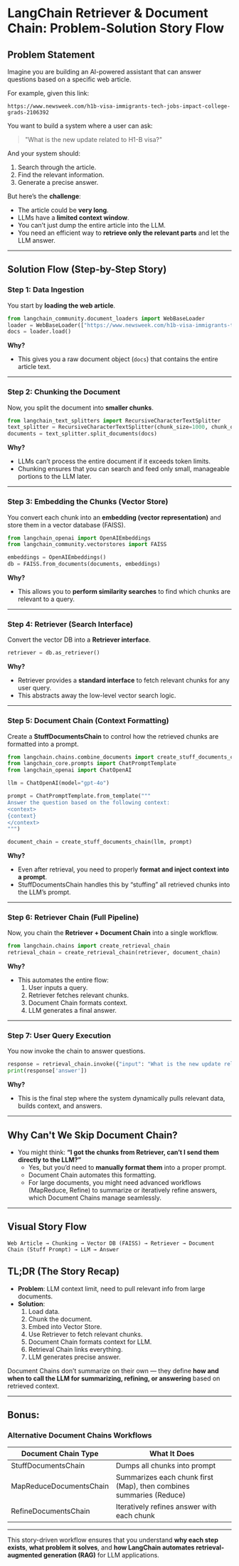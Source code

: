 # LangChain Retriever & Document Chain: Problem-Solution Story Flow

## Problem Statement

Imagine you are building an AI-powered assistant that can answer questions based on a specific web article.

For example, given this link:
```
https://www.newsweek.com/h1b-visa-immigrants-tech-jobs-impact-college-grads-2106392
```
You want to build a system where a user can ask:
> "What is the new update related to H1-B visa?"

And your system should:
1. Search through the article.
2. Find the relevant information.
3. Generate a precise answer.

But here’s the **challenge**:
- The article could be **very long**.
- LLMs have a **limited context window**.
- You can’t just dump the entire article into the LLM.
- You need an efficient way to **retrieve only the relevant parts** and let the LLM answer.

---

## Solution Flow (Step-by-Step Story)

### Step 1: **Data Ingestion**
You start by **loading the web article**.
```python
from langchain_community.document_loaders import WebBaseLoader
loader = WebBaseLoader(["https://www.newsweek.com/h1b-visa-immigrants-tech-jobs-impact-college-grads-2106392"])
docs = loader.load()
```
**Why?**
- This gives you a raw document object (`docs`) that contains the entire article text.

---

### Step 2: **Chunking the Document**
Now, you split the document into **smaller chunks**.
```python
from langchain_text_splitters import RecursiveCharacterTextSplitter
text_splitter = RecursiveCharacterTextSplitter(chunk_size=1000, chunk_overlap=200)
documents = text_splitter.split_documents(docs)
```
**Why?**
- LLMs can’t process the entire document if it exceeds token limits.
- Chunking ensures that you can search and feed only small, manageable portions to the LLM later.

---

### Step 3: **Embedding the Chunks (Vector Store)**
You convert each chunk into an **embedding (vector representation)** and store them in a vector database (FAISS).
```python
from langchain_openai import OpenAIEmbeddings
from langchain_community.vectorstores import FAISS

embeddings = OpenAIEmbeddings()
db = FAISS.from_documents(documents, embeddings)
```
**Why?**
- This allows you to **perform similarity searches** to find which chunks are relevant to a query.

---

### Step 4: **Retriever (Search Interface)**
Convert the vector DB into a **Retriever interface**.
```python
retriever = db.as_retriever()
```
**Why?**
- Retriever provides a **standard interface** to fetch relevant chunks for any user query.
- This abstracts away the low-level vector search logic.

---

### Step 5: **Document Chain (Context Formatting)**
Create a **StuffDocumentsChain** to control how the retrieved chunks are formatted into a prompt.
```python
from langchain.chains.combine_documents import create_stuff_documents_chain
from langchain_core.prompts import ChatPromptTemplate
from langchain_openai import ChatOpenAI

llm = ChatOpenAI(model="gpt-4o")

prompt = ChatPromptTemplate.from_template("""
Answer the question based on the following context:
<context>
{context}
</context>
""")

document_chain = create_stuff_documents_chain(llm, prompt)
```
**Why?**
- Even after retrieval, you need to properly **format and inject context into a prompt**.
- StuffDocumentsChain handles this by “stuffing” all retrieved chunks into the LLM’s prompt.

---

### Step 6: **Retriever Chain (Full Pipeline)**
Now, you chain the **Retriever + Document Chain** into a single workflow.
```python
from langchain.chains import create_retrieval_chain
retrieval_chain = create_retrieval_chain(retriever, document_chain)
```
**Why?**
- This automates the entire flow:
  1. User inputs a query.
  2. Retriever fetches relevant chunks.
  3. Document Chain formats context.
  4. LLM generates a final answer.

---

### Step 7: **User Query Execution**
You now invoke the chain to answer questions.
```python
response = retrieval_chain.invoke({"input": "What is the new update related to H1-B visa?"})
print(response['answer'])
```
**Why?**
- This is the final step where the system dynamically pulls relevant data, builds context, and answers.

---

## Why Can't We Skip Document Chain?
- You might think: **“I got the chunks from Retriever, can’t I send them directly to the LLM?”**
  - Yes, but you’d need to **manually format them** into a proper prompt.
  - Document Chain automates this formatting.
  - For large documents, you might need advanced workflows (MapReduce, Refine) to summarize or iteratively refine answers, which Document Chains manage seamlessly.

---

## Visual Story Flow
```
Web Article → Chunking → Vector DB (FAISS) → Retriever → Document Chain (Stuff Prompt) → LLM → Answer
```

## TL;DR (The Story Recap)
- **Problem**: LLM context limit, need to pull relevant info from large documents.
- **Solution**:
  1. Load data.
  2. Chunk the document.
  3. Embed into Vector Store.
  4. Use Retriever to fetch relevant chunks.
  5. Document Chain formats context for LLM.
  6. Retrieval Chain links everything.
  7. LLM generates precise answer.

Document Chains don’t summarize on their own — they define **how and when to call the LLM for summarizing, refining, or answering** based on retrieved context.

---

## Bonus:
### Alternative Document Chains Workflows
| Document Chain Type | What It Does |
|---------------------|--------------|
| StuffDocumentsChain | Dumps all chunks into prompt |
| MapReduceDocumentsChain | Summarizes each chunk first (Map), then combines summaries (Reduce) |
| RefineDocumentsChain | Iteratively refines answer with each chunk |

---

This story-driven workflow ensures that you understand **why each step exists**, **what problem it solves**, and **how LangChain automates retrieval-augmented generation (RAG)** for LLM applications.

